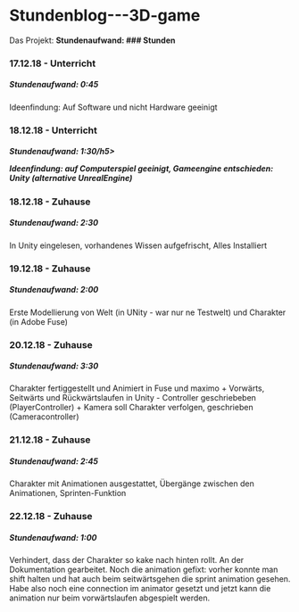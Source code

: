 # Stundenblog---3D-game
Das Projekt:
<b>Stundenaufwand: ### Stunden</b>

<h3 id="einssiebeneinszwei">17.12.18 - Unterricht</h3>
  <h5>Stundenaufwand: 0:45</h5>
  
  Ideenfindung: Auf Software und nicht Hardware geeinigt
<h3 id="einsachteinszwei">18.12.18 - Unterricht</h3>
  <h5>Stundenaufwand: 1:30/h5> 
  
  Ideenfindung: auf Computerspiel geeinigt, Gameengine entschieden: Unity (alternative UnrealEngine)
  
<h3 id="einsachteinszweiz">18.12.18 - Zuhause</h3>

  <h5>Stundenaufwand: 2:30</h5>
  
  In Unity eingelesen, vorhandenes Wissen aufgefrischt, Alles Installiert
  
<h3 id="einsneuneinszwei">19.12.18 - Zuhause</h3>

  <h5>Stundenaufwand: 2:00</h5>
  
  Erste Modellierung von Welt (in UNity - war nur ne Testwelt) und Charakter (in Adobe Fuse)
<h3 id="zweinulleinszwei">20.12.18 - Zuhause</h3>
  <h5>Stundenaufwand: 3:30</h5>
  
  Charakter fertiggestellt und Animiert in Fuse und maximo + Vorwärts, Seitwärts und Rückwärtslaufen in Unity - Controller geschriebeben (PlayerController) + Kamera soll Charakter verfolgen, geschrieben (Cameracontroller)
<h3 id="zweieinseinszwei">21.12.18 - Zuhause</h3>
  <h5>Stundenaufwand: 2:45</h5>
  
  Charakter mit Animationen ausgestattet, Übergänge zwischen den Animationen, Sprinten-Funktion
  
<h3 id="zweizweieinszwei">22.12.18 - Zuhause</h3>
<h5>Stundenaufwand: 1:00</h5>

Verhindert, dass der Charakter so kake nach hinten rollt. An der Dokumentation gearbeitet. Noch die animation gefixt: vorher konnte man shift halten und hat auch beim seitwärtsgehen die sprint animation gesehen. Habe also noch eine connection im animator gesetzt und jetzt kann die animation nur beim vorwärtslaufen abgespielt werden.
